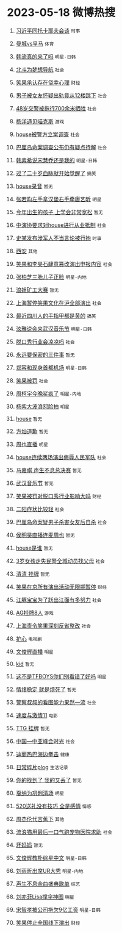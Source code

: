 # 2023-05-18 微博热搜 
1. [习近平同托卡耶夫会谈](https://m.weibo.cn/search?containerid=100103type%3D1%26t%3D10%26q%3D%23%E4%B9%A0%E8%BF%91%E5%B9%B3%E5%90%8C%E6%89%98%E5%8D%A1%E8%80%B6%E5%A4%AB%E4%BC%9A%E8%B0%88%23&stream_entry_id=51&isnewpage=1&extparam=seat%3D1%26filter_type%3Drealtimehot%26dgr%3D0%26c_type%3D51%26pos%3D0%26stream_entry_id%3D51%26cate%3D10103%26display_time%3D1684353879%26pre_seqid%3D168435387964801842361&luicode=10000011&lfid=106003type%3D25%26t%3D3%26disable_hot%3D1%26filter_type%3Drealtimehot) `时事` 

2. [曼城vs皇马](https://m.weibo.cn/search?containerid=100103type%3D1%26t%3D10%26q%3D%23%E6%9B%BC%E5%9F%8Evs%E7%9A%87%E9%A9%AC%23&stream_entry_id=31&isnewpage=1&extparam=seat%3D1%26dgr%3D0%26c_type%3D31%26cate%3D5001%26filter_type%3Drealtimehot%26lcate%3D5001%26band_rank%3D1%26pos%3D0%26flag%3D2%26realpos%3D1%26stream_entry_id%3D31%26q%3D%2523%25E6%259B%25BC%25E5%259F%258Evs%25E7%259A%2587%25E9%25A9%25AC%2523%26display_time%3D1684353879%26pre_seqid%3D168435387964801842361&luicode=10000011&lfid=106003type%3D25%26t%3D3%26disable_hot%3D1%26filter_type%3Drealtimehot) `体育` 

3. [韩流真的来了吗](https://m.weibo.cn/search?containerid=100103type%3D1%26t%3D10%26q%3D%23%E9%9F%A9%E6%B5%81%E7%9C%9F%E7%9A%84%E6%9D%A5%E4%BA%86%E5%90%97%23&stream_entry_id=31&isnewpage=1&extparam=seat%3D1%26dgr%3D0%26c_type%3D31%26cate%3D5001%26filter_type%3Drealtimehot%26lcate%3D5001%26band_rank%3D2%26pos%3D1%26flag%3D2%26realpos%3D2%26stream_entry_id%3D31%26q%3D%2523%25E9%259F%25A9%25E6%25B5%2581%25E7%259C%259F%25E7%259A%2584%25E6%259D%25A5%25E4%25BA%2586%25E5%2590%2597%2523%26display_time%3D1684353879%26pre_seqid%3D168435387964801842361&luicode=10000011&lfid=106003type%3D25%26t%3D3%26disable_hot%3D1%26filter_type%3Drealtimehot) `明星-日韩` 

4. [北斗为梦想导航](https://m.weibo.cn/search?containerid=100103type%3D1%26t%3D10%26q%3D%23%E5%8C%97%E6%96%97%E4%B8%BA%E6%A2%A6%E6%83%B3%E5%AF%BC%E8%88%AA%23&stream_entry_id=31&isnewpage=1&extparam=seat%3D1%26dgr%3D0%26c_type%3D31%26cate%3D5001%26filter_type%3Drealtimehot%26lcate%3D5001%26band_rank%3D3%26pos%3D2%26flag%3D0%26realpos%3D3%26stream_entry_id%3D31%26q%3D%2523%25E5%258C%2597%25E6%2596%2597%25E4%25B8%25BA%25E6%25A2%25A6%25E6%2583%25B3%25E5%25AF%25BC%25E8%2588%25AA%2523%26display_time%3D1684353879%26pre_seqid%3D168435387964801842361&luicode=10000011&lfid=106003type%3D25%26t%3D3%26disable_hot%3D1%26filter_type%3Drealtimehot) `社会` 

5. [笑果承认存在侥幸心理](https://m.weibo.cn/search?containerid=100103type%3D1%26t%3D10%26q%3D%23%E7%AC%91%E6%9E%9C%E6%89%BF%E8%AE%A4%E5%AD%98%E5%9C%A8%E4%BE%A5%E5%B9%B8%E5%BF%83%E7%90%86%23&stream_entry_id=31&isnewpage=1&extparam=seat%3D1%26dgr%3D0%26c_type%3D31%26cate%3D5001%26filter_type%3Drealtimehot%26lcate%3D5001%26band_rank%3D4%26pos%3D3%26flag%3D2%26realpos%3D4%26stream_entry_id%3D31%26q%3D%2523%25E7%25AC%2591%25E6%259E%259C%25E6%2589%25BF%25E8%25AE%25A4%25E5%25AD%2598%25E5%259C%25A8%25E4%25BE%25A5%25E5%25B9%25B8%25E5%25BF%2583%25E7%2590%2586%2523%26display_time%3D1684353879%26pre_seqid%3D168435387964801842361&luicode=10000011&lfid=106003type%3D25%26t%3D3%26disable_hot%3D1%26filter_type%3Drealtimehot) `财经` 

6. [男子被女友怀疑出轨竟从12楼跳下](https://m.weibo.cn/search?containerid=100103type%3D1%26t%3D10%26q%3D%23%E7%94%B7%E5%AD%90%E8%A2%AB%E5%A5%B3%E5%8F%8B%E6%80%80%E7%96%91%E5%87%BA%E8%BD%A8%E7%AB%9F%E4%BB%8E12%E6%A5%BC%E8%B7%B3%E4%B8%8B%23&stream_entry_id=31&isnewpage=1&extparam=seat%3D1%26dgr%3D0%26c_type%3D31%26cate%3D5001%26filter_type%3Drealtimehot%26lcate%3D5001%26band_rank%3D5%26pos%3D4%26flag%3D2%26realpos%3D5%26stream_entry_id%3D31%26q%3D%2523%25E7%2594%25B7%25E5%25AD%2590%25E8%25A2%25AB%25E5%25A5%25B3%25E5%258F%258B%25E6%2580%2580%25E7%2596%2591%25E5%2587%25BA%25E8%25BD%25A8%25E7%25AB%259F%25E4%25BB%258E12%25E6%25A5%25BC%25E8%25B7%25B3%25E4%25B8%258B%2523%26display_time%3D1684353879%26pre_seqid%3D168435387964801842361&luicode=10000011&lfid=106003type%3D25%26t%3D3%26disable_hot%3D1%26filter_type%3Drealtimehot) `社会` 

7. [48岁交警被拖行700余米牺牲](https://m.weibo.cn/search?containerid=100103type%3D1%26t%3D10%26q%3D%2348%E5%B2%81%E4%BA%A4%E8%AD%A6%E8%A2%AB%E6%8B%96%E8%A1%8C700%E4%BD%99%E7%B1%B3%E7%89%BA%E7%89%B2%23&stream_entry_id=31&isnewpage=1&extparam=seat%3D1%26dgr%3D0%26c_type%3D31%26cate%3D5001%26filter_type%3Drealtimehot%26lcate%3D5001%26band_rank%3D6%26pos%3D5%26flag%3D0%26realpos%3D6%26stream_entry_id%3D31%26q%3D%252348%25E5%25B2%2581%25E4%25BA%25A4%25E8%25AD%25A6%25E8%25A2%25AB%25E6%258B%2596%25E8%25A1%258C700%25E4%25BD%2599%25E7%25B1%25B3%25E7%2589%25BA%25E7%2589%25B2%2523%26display_time%3D1684353879%26pre_seqid%3D168435387964801842361&luicode=10000011&lfid=106003type%3D25%26t%3D3%26disable_hot%3D1%26filter_type%3Drealtimehot) `社会` 

8. [杨洋遇见喵克斯](https://m.weibo.cn/search?containerid=100103type%3D1%26t%3D10%26q%3D%23%E6%9D%A8%E6%B4%8B%E9%81%87%E8%A7%81%E5%96%B5%E5%85%8B%E6%96%AF%23&stream_entry_id=31&isnewpage=1&extparam=seat%3D1%26dgr%3D0%26is_ad_pos%3D1%26band_rank%3D7%26cate%3D5001%26filter_type%3Drealtimehot%26topic_ad%3D1%26pos%3D6%26lcate%3D5001%26c_type%3D31%26adid%3D189121%26stream_entry_id%3D31%26q%3D%2523%25E6%259D%25A8%25E6%25B4%258B%25E9%2581%2587%25E8%25A7%2581%25E5%2596%25B5%25E5%2585%258B%25E6%2596%25AF%2523%26display_time%3D1684353879%26pre_seqid%3D168435387964801842361&luicode=10000011&lfid=106003type%3D25%26t%3D3%26disable_hot%3D1%26filter_type%3Drealtimehot) `游戏` 

9. [house被警方立案调查](https://m.weibo.cn/search?containerid=100103type%3D1%26t%3D10%26q%3D%23house%E8%A2%AB%E8%AD%A6%E6%96%B9%E7%AB%8B%E6%A1%88%E8%B0%83%E6%9F%A5%23&stream_entry_id=31&isnewpage=1&extparam=seat%3D1%26dgr%3D0%26c_type%3D31%26cate%3D5001%26filter_type%3Drealtimehot%26lcate%3D5001%26band_rank%3D7%26pos%3D7%26flag%3D16%26realpos%3D7%26stream_entry_id%3D31%26q%3D%2523house%25E8%25A2%25AB%25E8%25AD%25A6%25E6%2596%25B9%25E7%25AB%258B%25E6%25A1%2588%25E8%25B0%2583%25E6%259F%25A5%2523%26display_time%3D1684353879%26pre_seqid%3D168435387964801842361&luicode=10000011&lfid=106003type%3D25%26t%3D3%26disable_hot%3D1%26filter_type%3Drealtimehot) `社会` 

10. [巴厘岛命案调查公布仍有疑点待解](https://m.weibo.cn/search?containerid=100103type%3D1%26t%3D10%26q%3D%23%E5%B7%B4%E5%8E%98%E5%B2%9B%E5%91%BD%E6%A1%88%E8%B0%83%E6%9F%A5%E5%85%AC%E5%B8%83%E4%BB%8D%E6%9C%89%E7%96%91%E7%82%B9%E5%BE%85%E8%A7%A3%23&stream_entry_id=31&isnewpage=1&extparam=seat%3D1%26dgr%3D0%26c_type%3D31%26cate%3D5001%26filter_type%3Drealtimehot%26lcate%3D5001%26band_rank%3D8%26pos%3D8%26flag%3D0%26realpos%3D8%26stream_entry_id%3D31%26q%3D%2523%25E5%25B7%25B4%25E5%258E%2598%25E5%25B2%259B%25E5%2591%25BD%25E6%25A1%2588%25E8%25B0%2583%25E6%259F%25A5%25E5%2585%25AC%25E5%25B8%2583%25E4%25BB%258D%25E6%259C%2589%25E7%2596%2591%25E7%2582%25B9%25E5%25BE%2585%25E8%25A7%25A3%2523%26display_time%3D1684353879%26pre_seqid%3D168435387964801842361&luicode=10000011&lfid=106003type%3D25%26t%3D3%26disable_hot%3D1%26filter_type%3Drealtimehot) `社会` 

11. [韩素希说宋慧乔还是我的](https://m.weibo.cn/search?containerid=100103type%3D1%26t%3D10%26q%3D%23%E9%9F%A9%E7%B4%A0%E5%B8%8C%E8%AF%B4%E5%AE%8B%E6%85%A7%E4%B9%94%E8%BF%98%E6%98%AF%E6%88%91%E7%9A%84%23&stream_entry_id=31&isnewpage=1&extparam=seat%3D1%26dgr%3D0%26c_type%3D31%26cate%3D5001%26filter_type%3Drealtimehot%26lcate%3D5001%26band_rank%3D9%26pos%3D9%26flag%3D0%26realpos%3D9%26stream_entry_id%3D31%26q%3D%2523%25E9%259F%25A9%25E7%25B4%25A0%25E5%25B8%258C%25E8%25AF%25B4%25E5%25AE%258B%25E6%2585%25A7%25E4%25B9%2594%25E8%25BF%2598%25E6%2598%25AF%25E6%2588%2591%25E7%259A%2584%2523%26display_time%3D1684353879%26pre_seqid%3D168435387964801842361&luicode=10000011&lfid=106003type%3D25%26t%3D3%26disable_hot%3D1%26filter_type%3Drealtimehot) `明星-日韩` 

12. [过了二十岁血脉就开始觉醒了](https://m.weibo.cn/search?containerid=100103type%3D1%26t%3D10%26q%3D%23%E8%BF%87%E4%BA%86%E4%BA%8C%E5%8D%81%E5%B2%81%E8%A1%80%E8%84%89%E5%B0%B1%E5%BC%80%E5%A7%8B%E8%A7%89%E9%86%92%E4%BA%86%23&stream_entry_id=31&isnewpage=1&extparam=seat%3D1%26dgr%3D0%26c_type%3D31%26cate%3D5001%26filter_type%3Drealtimehot%26lcate%3D5001%26band_rank%3D10%26pos%3D10%26flag%3D0%26realpos%3D10%26stream_entry_id%3D31%26q%3D%2523%25E8%25BF%2587%25E4%25BA%2586%25E4%25BA%258C%25E5%258D%2581%25E5%25B2%2581%25E8%25A1%2580%25E8%2584%2589%25E5%25B0%25B1%25E5%25BC%2580%25E5%25A7%258B%25E8%25A7%2589%25E9%2586%2592%25E4%25BA%2586%2523%26display_time%3D1684353879%26pre_seqid%3D168435387964801842361&luicode=10000011&lfid=106003type%3D25%26t%3D3%26disable_hot%3D1%26filter_type%3Drealtimehot) `搞笑` 

13. [house录音](https://m.weibo.cn/search?containerid=100103type%3D1%26t%3D10%26q%3Dhouse%E5%BD%95%E9%9F%B3&stream_entry_id=31&isnewpage=1&extparam=seat%3D1%26dgr%3D0%26c_type%3D31%26cate%3D5001%26filter_type%3Drealtimehot%26lcate%3D5001%26band_rank%3D11%26pos%3D11%26flag%3D2%26realpos%3D11%26stream_entry_id%3D31%26q%3Dhouse%25E5%25BD%2595%25E9%259F%25B3%26display_time%3D1684353879%26pre_seqid%3D168435387964801842361&luicode=10000011&lfid=106003type%3D25%26t%3D3%26disable_hot%3D1%26filter_type%3Drealtimehot) `暂无` 

14. [张若昀左手拿汉堡右手牵唐艺昕](https://m.weibo.cn/search?containerid=100103type%3D1%26t%3D10%26q%3D%23%E5%BC%A0%E8%8B%A5%E6%98%80%E5%B7%A6%E6%89%8B%E6%8B%BF%E6%B1%89%E5%A0%A1%E5%8F%B3%E6%89%8B%E7%89%B5%E5%94%90%E8%89%BA%E6%98%95%23&stream_entry_id=31&isnewpage=1&extparam=seat%3D1%26dgr%3D0%26c_type%3D31%26cate%3D5001%26filter_type%3Drealtimehot%26lcate%3D5001%26band_rank%3D12%26pos%3D12%26flag%3D0%26realpos%3D12%26stream_entry_id%3D31%26q%3D%2523%25E5%25BC%25A0%25E8%258B%25A5%25E6%2598%2580%25E5%25B7%25A6%25E6%2589%258B%25E6%258B%25BF%25E6%25B1%2589%25E5%25A0%25A1%25E5%258F%25B3%25E6%2589%258B%25E7%2589%25B5%25E5%2594%2590%25E8%2589%25BA%25E6%2598%2595%2523%26display_time%3D1684353879%26pre_seqid%3D168435387964801842361&luicode=10000011&lfid=106003type%3D25%26t%3D3%26disable_hot%3D1%26filter_type%3Drealtimehot) `明星` 

15. [今年出生的孩子 上学会非常宽松](https://m.weibo.cn/search?containerid=100103type%3D1%26t%3D10%26q%3D%E4%BB%8A%E5%B9%B4%E5%87%BA%E7%94%9F%E7%9A%84%E5%AD%A9%E5%AD%90+%E4%B8%8A%E5%AD%A6%E4%BC%9A%E9%9D%9E%E5%B8%B8%E5%AE%BD%E6%9D%BE&stream_entry_id=31&isnewpage=1&extparam=seat%3D1%26dgr%3D0%26c_type%3D31%26cate%3D5001%26filter_type%3Drealtimehot%26lcate%3D5001%26band_rank%3D13%26pos%3D13%26flag%3D0%26realpos%3D13%26stream_entry_id%3D31%26q%3D%25E4%25BB%258A%25E5%25B9%25B4%25E5%2587%25BA%25E7%2594%259F%25E7%259A%2584%25E5%25AD%25A9%25E5%25AD%2590%2520%25E4%25B8%258A%25E5%25AD%25A6%25E4%25BC%259A%25E9%259D%259E%25E5%25B8%25B8%25E5%25AE%25BD%25E6%259D%25BE%26display_time%3D1684353879%26pre_seqid%3D168435387964801842361&luicode=10000011&lfid=106003type%3D25%26t%3D3%26disable_hot%3D1%26filter_type%3Drealtimehot) `暂无` 

16. [中演协要求对house进行从业抵制](https://m.weibo.cn/search?containerid=100103type%3D1%26t%3D10%26q%3D%23%E4%B8%AD%E6%BC%94%E5%8D%8F%E8%A6%81%E6%B1%82%E5%AF%B9house%E8%BF%9B%E8%A1%8C%E4%BB%8E%E4%B8%9A%E6%8A%B5%E5%88%B6%23&stream_entry_id=31&isnewpage=1&extparam=seat%3D1%26dgr%3D0%26c_type%3D31%26cate%3D5001%26filter_type%3Drealtimehot%26lcate%3D5001%26band_rank%3D14%26pos%3D14%26flag%3D0%26realpos%3D14%26stream_entry_id%3D31%26q%3D%2523%25E4%25B8%25AD%25E6%25BC%2594%25E5%258D%258F%25E8%25A6%2581%25E6%25B1%2582%25E5%25AF%25B9house%25E8%25BF%259B%25E8%25A1%258C%25E4%25BB%258E%25E4%25B8%259A%25E6%258A%25B5%25E5%2588%25B6%2523%26display_time%3D1684353879%26pre_seqid%3D168435387964801842361&luicode=10000011&lfid=106003type%3D25%26t%3D3%26disable_hot%3D1%26filter_type%3Drealtimehot) `社会` 

17. [史某发布涉军人不当言论被行拘](https://m.weibo.cn/search?containerid=100103type%3D1%26t%3D10%26q%3D%23%E5%8F%B2%E6%9F%90%E5%8F%91%E5%B8%83%E6%B6%89%E5%86%9B%E4%BA%BA%E4%B8%8D%E5%BD%93%E8%A8%80%E8%AE%BA%E8%A2%AB%E8%A1%8C%E6%8B%98%23&stream_entry_id=31&isnewpage=1&extparam=seat%3D1%26dgr%3D0%26c_type%3D31%26cate%3D5001%26filter_type%3Drealtimehot%26lcate%3D5001%26band_rank%3D15%26pos%3D15%26flag%3D0%26realpos%3D15%26stream_entry_id%3D31%26q%3D%2523%25E5%258F%25B2%25E6%259F%2590%25E5%258F%2591%25E5%25B8%2583%25E6%25B6%2589%25E5%2586%259B%25E4%25BA%25BA%25E4%25B8%258D%25E5%25BD%2593%25E8%25A8%2580%25E8%25AE%25BA%25E8%25A2%25AB%25E8%25A1%258C%25E6%258B%2598%2523%26display_time%3D1684353879%26pre_seqid%3D168435387964801842361&luicode=10000011&lfid=106003type%3D25%26t%3D3%26disable_hot%3D1%26filter_type%3Drealtimehot) `时事` 

18. [西安](https://m.weibo.cn/search?containerid=100103type%3D1%26t%3D10%26q%3D%E8%A5%BF%E5%AE%89&stream_entry_id=31&isnewpage=1&extparam=seat%3D1%26dgr%3D0%26c_type%3D31%26cate%3D5001%26filter_type%3Drealtimehot%26lcate%3D5001%26band_rank%3D16%26pos%3D16%26flag%3D1%26realpos%3D16%26stream_entry_id%3D31%26q%3D%25E8%25A5%25BF%25E5%25AE%2589%26display_time%3D1684353879%26pre_seqid%3D168435387964801842361&luicode=10000011&lfid=106003type%3D25%26t%3D3%26disable_hot%3D1%26filter_type%3Drealtimehot) `其他` 

19. [笑果和李昊石肆意篡改演出申报内容](https://m.weibo.cn/search?containerid=100103type%3D1%26t%3D10%26q%3D%23%E7%AC%91%E6%9E%9C%E5%92%8C%E6%9D%8E%E6%98%8A%E7%9F%B3%E8%82%86%E6%84%8F%E7%AF%A1%E6%94%B9%E6%BC%94%E5%87%BA%E7%94%B3%E6%8A%A5%E5%86%85%E5%AE%B9%23&stream_entry_id=31&isnewpage=1&extparam=seat%3D1%26dgr%3D0%26c_type%3D31%26cate%3D5001%26filter_type%3Drealtimehot%26lcate%3D5001%26band_rank%3D17%26pos%3D17%26flag%3D2%26realpos%3D17%26stream_entry_id%3D31%26q%3D%2523%25E7%25AC%2591%25E6%259E%259C%25E5%2592%258C%25E6%259D%258E%25E6%2598%258A%25E7%259F%25B3%25E8%2582%2586%25E6%2584%258F%25E7%25AF%25A1%25E6%2594%25B9%25E6%25BC%2594%25E5%2587%25BA%25E7%2594%25B3%25E6%258A%25A5%25E5%2586%2585%25E5%25AE%25B9%2523%26display_time%3D1684353879%26pre_seqid%3D168435387964801842361&luicode=10000011&lfid=106003type%3D25%26t%3D3%26disable_hot%3D1%26filter_type%3Drealtimehot) `社会` 

20. [张柏芝三胎儿子正脸](https://m.weibo.cn/search?containerid=100103type%3D1%26t%3D10%26q%3D%23%E5%BC%A0%E6%9F%8F%E8%8A%9D%E4%B8%89%E8%83%8E%E5%84%BF%E5%AD%90%E6%AD%A3%E8%84%B8%23&stream_entry_id=31&isnewpage=1&extparam=seat%3D1%26dgr%3D0%26c_type%3D31%26cate%3D5001%26filter_type%3Drealtimehot%26lcate%3D5001%26band_rank%3D18%26pos%3D18%26flag%3D0%26realpos%3D18%26stream_entry_id%3D31%26q%3D%2523%25E5%25BC%25A0%25E6%259F%258F%25E8%258A%259D%25E4%25B8%2589%25E8%2583%258E%25E5%2584%25BF%25E5%25AD%2590%25E6%25AD%25A3%25E8%2584%25B8%2523%26display_time%3D1684353879%26pre_seqid%3D168435387964801842361&luicode=10000011&lfid=106003type%3D25%26t%3D3%26disable_hot%3D1%26filter_type%3Drealtimehot) `明星-内地` 

21. [浪姐矿工大赛](https://m.weibo.cn/search?containerid=100103type%3D1%26t%3D10%26q%3D%23%E6%B5%AA%E5%A7%90%E7%9F%BF%E5%B7%A5%E5%A4%A7%E8%B5%9B%23&stream_entry_id=31&isnewpage=1&extparam=seat%3D1%26dgr%3D0%26c_type%3D31%26cate%3D5001%26filter_type%3Drealtimehot%26lcate%3D5001%26band_rank%3D19%26pos%3D19%26flag%3D0%26realpos%3D19%26stream_entry_id%3D31%26q%3D%2523%25E6%25B5%25AA%25E5%25A7%2590%25E7%259F%25BF%25E5%25B7%25A5%25E5%25A4%25A7%25E8%25B5%259B%2523%26display_time%3D1684353879%26pre_seqid%3D168435387964801842361&luicode=10000011&lfid=106003type%3D25%26t%3D3%26disable_hot%3D1%26filter_type%3Drealtimehot) `暂无` 

22. [上海暂停笑果文化在沪全部演出](https://m.weibo.cn/search?containerid=100103type%3D1%26t%3D10%26q%3D%23%E4%B8%8A%E6%B5%B7%E6%9A%82%E5%81%9C%E7%AC%91%E6%9E%9C%E6%96%87%E5%8C%96%E5%9C%A8%E6%B2%AA%E5%85%A8%E9%83%A8%E6%BC%94%E5%87%BA%23&stream_entry_id=31&isnewpage=1&extparam=seat%3D1%26dgr%3D0%26c_type%3D31%26cate%3D5001%26filter_type%3Drealtimehot%26lcate%3D5001%26band_rank%3D20%26pos%3D20%26flag%3D0%26realpos%3D20%26stream_entry_id%3D31%26q%3D%2523%25E4%25B8%258A%25E6%25B5%25B7%25E6%259A%2582%25E5%2581%259C%25E7%25AC%2591%25E6%259E%259C%25E6%2596%2587%25E5%258C%2596%25E5%259C%25A8%25E6%25B2%25AA%25E5%2585%25A8%25E9%2583%25A8%25E6%25BC%2594%25E5%2587%25BA%2523%26display_time%3D1684353879%26pre_seqid%3D168435387964801842361&luicode=10000011&lfid=106003type%3D25%26t%3D3%26disable_hot%3D1%26filter_type%3Drealtimehot) `社会` 

23. [最近四川人的手指甲都是黄的](https://m.weibo.cn/search?containerid=100103type%3D1%26t%3D10%26q%3D%23%E6%9C%80%E8%BF%91%E5%9B%9B%E5%B7%9D%E4%BA%BA%E7%9A%84%E6%89%8B%E6%8C%87%E7%94%B2%E9%83%BD%E6%98%AF%E9%BB%84%E7%9A%84%23&stream_entry_id=31&isnewpage=1&extparam=seat%3D1%26dgr%3D0%26c_type%3D31%26cate%3D5001%26filter_type%3Drealtimehot%26lcate%3D5001%26band_rank%3D21%26pos%3D21%26flag%3D0%26realpos%3D21%26stream_entry_id%3D31%26q%3D%2523%25E6%259C%2580%25E8%25BF%2591%25E5%259B%259B%25E5%25B7%259D%25E4%25BA%25BA%25E7%259A%2584%25E6%2589%258B%25E6%258C%2587%25E7%2594%25B2%25E9%2583%25BD%25E6%2598%25AF%25E9%25BB%2584%25E7%259A%2584%2523%26display_time%3D1684353879%26pre_seqid%3D168435387964801842361&luicode=10000011&lfid=106003type%3D25%26t%3D3%26disable_hot%3D1%26filter_type%3Drealtimehot) `搞笑` 

24. [泫雅说会来武汉音乐节](https://m.weibo.cn/search?containerid=100103type%3D1%26t%3D10%26q%3D%23%E6%B3%AB%E9%9B%85%E8%AF%B4%E4%BC%9A%E6%9D%A5%E6%AD%A6%E6%B1%89%E9%9F%B3%E4%B9%90%E8%8A%82%23&stream_entry_id=31&isnewpage=1&extparam=seat%3D1%26dgr%3D0%26c_type%3D31%26cate%3D5001%26filter_type%3Drealtimehot%26lcate%3D5001%26band_rank%3D22%26pos%3D22%26flag%3D0%26realpos%3D22%26stream_entry_id%3D31%26q%3D%2523%25E6%25B3%25AB%25E9%259B%2585%25E8%25AF%25B4%25E4%25BC%259A%25E6%259D%25A5%25E6%25AD%25A6%25E6%25B1%2589%25E9%259F%25B3%25E4%25B9%2590%25E8%258A%2582%2523%26display_time%3D1684353879%26pre_seqid%3D168435387964801842361&luicode=10000011&lfid=106003type%3D25%26t%3D3%26disable_hot%3D1%26filter_type%3Drealtimehot) `明星-日韩` 

25. [脱口秀行业会凉凉吗](https://m.weibo.cn/search?containerid=100103type%3D1%26t%3D10%26q%3D%23%E8%84%B1%E5%8F%A3%E7%A7%80%E8%A1%8C%E4%B8%9A%E4%BC%9A%E5%87%89%E5%87%89%E5%90%97%23&stream_entry_id=31&isnewpage=1&extparam=seat%3D1%26dgr%3D0%26c_type%3D31%26cate%3D5001%26filter_type%3Drealtimehot%26lcate%3D5001%26band_rank%3D23%26pos%3D23%26flag%3D0%26realpos%3D23%26stream_entry_id%3D31%26q%3D%2523%25E8%2584%25B1%25E5%258F%25A3%25E7%25A7%2580%25E8%25A1%258C%25E4%25B8%259A%25E4%25BC%259A%25E5%2587%2589%25E5%2587%2589%25E5%2590%2597%2523%26display_time%3D1684353879%26pre_seqid%3D168435387964801842361&luicode=10000011&lfid=106003type%3D25%26t%3D3%26disable_hot%3D1%26filter_type%3Drealtimehot) `社会` 

26. [永远要保密的三件事](https://m.weibo.cn/search?containerid=100103type%3D1%26t%3D10%26q%3D%E6%B0%B8%E8%BF%9C%E8%A6%81%E4%BF%9D%E5%AF%86%E7%9A%84%E4%B8%89%E4%BB%B6%E4%BA%8B&stream_entry_id=31&isnewpage=1&extparam=seat%3D1%26dgr%3D0%26c_type%3D31%26cate%3D5001%26filter_type%3Drealtimehot%26lcate%3D5001%26band_rank%3D24%26pos%3D24%26flag%3D0%26realpos%3D24%26stream_entry_id%3D31%26q%3D%25E6%25B0%25B8%25E8%25BF%259C%25E8%25A6%2581%25E4%25BF%259D%25E5%25AF%2586%25E7%259A%2584%25E4%25B8%2589%25E4%25BB%25B6%25E4%25BA%258B%26display_time%3D1684353879%26pre_seqid%3D168435387964801842361&luicode=10000011&lfid=106003type%3D25%26t%3D3%26disable_hot%3D1%26filter_type%3Drealtimehot) `暂无` 

27. [郑容和现身首都机场](https://m.weibo.cn/search?containerid=100103type%3D1%26t%3D10%26q%3D%23%E9%83%91%E5%AE%B9%E5%92%8C%E7%8E%B0%E8%BA%AB%E9%A6%96%E9%83%BD%E6%9C%BA%E5%9C%BA%23&stream_entry_id=31&isnewpage=1&extparam=seat%3D1%26dgr%3D0%26c_type%3D31%26cate%3D5001%26filter_type%3Drealtimehot%26lcate%3D5001%26band_rank%3D25%26pos%3D25%26flag%3D0%26realpos%3D25%26stream_entry_id%3D31%26q%3D%2523%25E9%2583%2591%25E5%25AE%25B9%25E5%2592%258C%25E7%258E%25B0%25E8%25BA%25AB%25E9%25A6%2596%25E9%2583%25BD%25E6%259C%25BA%25E5%259C%25BA%2523%26display_time%3D1684353879%26pre_seqid%3D168435387964801842361&luicode=10000011&lfid=106003type%3D25%26t%3D3%26disable_hot%3D1%26filter_type%3Drealtimehot) `明星-日韩` 

28. [笑果被罚](https://m.weibo.cn/search?containerid=100103type%3D1%26t%3D10%26q%3D%23%E7%AC%91%E6%9E%9C%E8%A2%AB%E7%BD%9A%23&stream_entry_id=31&isnewpage=1&extparam=seat%3D1%26dgr%3D0%26c_type%3D31%26cate%3D5001%26filter_type%3Drealtimehot%26lcate%3D5001%26band_rank%3D26%26pos%3D26%26flag%3D0%26realpos%3D26%26stream_entry_id%3D31%26q%3D%2523%25E7%25AC%2591%25E6%259E%259C%25E8%25A2%25AB%25E7%25BD%259A%2523%26display_time%3D1684353879%26pre_seqid%3D168435387964801842361&luicode=10000011&lfid=106003type%3D25%26t%3D3%26disable_hot%3D1%26filter_type%3Drealtimehot) `社会` 

29. [周柯宇今晚鲨疯了](https://m.weibo.cn/search?containerid=100103type%3D1%26t%3D10%26q%3D%23%E5%91%A8%E6%9F%AF%E5%AE%87%E4%BB%8A%E6%99%9A%E9%B2%A8%E7%96%AF%E4%BA%86%23&stream_entry_id=31&isnewpage=1&extparam=seat%3D1%26dgr%3D0%26c_type%3D31%26cate%3D5001%26filter_type%3Drealtimehot%26lcate%3D5001%26band_rank%3D27%26pos%3D27%26flag%3D0%26realpos%3D27%26stream_entry_id%3D31%26q%3D%2523%25E5%2591%25A8%25E6%259F%25AF%25E5%25AE%2587%25E4%25BB%258A%25E6%2599%259A%25E9%25B2%25A8%25E7%2596%25AF%25E4%25BA%2586%2523%26display_time%3D1684353879%26pre_seqid%3D168435387964801842361&luicode=10000011&lfid=106003type%3D25%26t%3D3%26disable_hot%3D1%26filter_type%3Drealtimehot) `明星-内地` 

30. [杨紫大波浪怼脸拍](https://m.weibo.cn/search?containerid=100103type%3D1%26t%3D10%26q%3D%23%E6%9D%A8%E7%B4%AB%E5%A4%A7%E6%B3%A2%E6%B5%AA%E6%80%BC%E8%84%B8%E6%8B%8D%23&stream_entry_id=31&isnewpage=1&extparam=seat%3D1%26dgr%3D0%26c_type%3D31%26cate%3D5001%26filter_type%3Drealtimehot%26lcate%3D5001%26band_rank%3D28%26pos%3D28%26flag%3D0%26realpos%3D28%26stream_entry_id%3D31%26q%3D%2523%25E6%259D%25A8%25E7%25B4%25AB%25E5%25A4%25A7%25E6%25B3%25A2%25E6%25B5%25AA%25E6%2580%25BC%25E8%2584%25B8%25E6%258B%258D%2523%26display_time%3D1684353879%26pre_seqid%3D168435387964801842361&luicode=10000011&lfid=106003type%3D25%26t%3D3%26disable_hot%3D1%26filter_type%3Drealtimehot) `明星` 

31. [house](https://m.weibo.cn/search?containerid=100103type%3D1%26t%3D10%26q%3Dhouse&stream_entry_id=31&isnewpage=1&extparam=seat%3D1%26dgr%3D0%26c_type%3D31%26cate%3D5001%26filter_type%3Drealtimehot%26lcate%3D5001%26band_rank%3D29%26pos%3D29%26flag%3D0%26realpos%3D29%26stream_entry_id%3D31%26q%3Dhouse%26display_time%3D1684353879%26pre_seqid%3D168435387964801842361&luicode=10000011&lfid=106003type%3D25%26t%3D3%26disable_hot%3D1%26filter_type%3Drealtimehot) `暂无` 

32. [方灿道歉](https://m.weibo.cn/search?containerid=100103type%3D1%26t%3D10%26q%3D%E6%96%B9%E7%81%BF%E9%81%93%E6%AD%89&stream_entry_id=31&isnewpage=1&extparam=seat%3D1%26dgr%3D0%26c_type%3D31%26cate%3D5001%26filter_type%3Drealtimehot%26lcate%3D5001%26band_rank%3D30%26pos%3D30%26flag%3D0%26realpos%3D30%26stream_entry_id%3D31%26q%3D%25E6%2596%25B9%25E7%2581%25BF%25E9%2581%2593%25E6%25AD%2589%26display_time%3D1684353879%26pre_seqid%3D168435387964801842361&luicode=10000011&lfid=106003type%3D25%26t%3D3%26disable_hot%3D1%26filter_type%3Drealtimehot) `暂无` 

33. [周也直播](https://m.weibo.cn/search?containerid=100103type%3D1%26t%3D10%26q%3D%E5%91%A8%E4%B9%9F%E7%9B%B4%E6%92%AD&stream_entry_id=31&isnewpage=1&extparam=seat%3D1%26dgr%3D0%26c_type%3D31%26cate%3D5001%26filter_type%3Drealtimehot%26lcate%3D5001%26band_rank%3D31%26pos%3D31%26flag%3D0%26realpos%3D31%26stream_entry_id%3D31%26q%3D%25E5%2591%25A8%25E4%25B9%259F%25E7%259B%25B4%25E6%2592%25AD%26display_time%3D1684353879%26pre_seqid%3D168435387964801842361&luicode=10000011&lfid=106003type%3D25%26t%3D3%26disable_hot%3D1%26filter_type%3Drealtimehot) `明星` 

34. [house连续两场演出侮辱人民军队](https://m.weibo.cn/search?containerid=100103type%3D1%26t%3D10%26q%3D%23house%E8%BF%9E%E7%BB%AD%E4%B8%A4%E5%9C%BA%E6%BC%94%E5%87%BA%E4%BE%AE%E8%BE%B1%E4%BA%BA%E6%B0%91%E5%86%9B%E9%98%9F%23&stream_entry_id=31&isnewpage=1&extparam=seat%3D1%26dgr%3D0%26c_type%3D31%26cate%3D5001%26filter_type%3Drealtimehot%26lcate%3D5001%26band_rank%3D32%26pos%3D32%26flag%3D0%26realpos%3D32%26stream_entry_id%3D31%26q%3D%2523house%25E8%25BF%259E%25E7%25BB%25AD%25E4%25B8%25A4%25E5%259C%25BA%25E6%25BC%2594%25E5%2587%25BA%25E4%25BE%25AE%25E8%25BE%25B1%25E4%25BA%25BA%25E6%25B0%2591%25E5%2586%259B%25E9%2598%259F%2523%26display_time%3D1684353879%26pre_seqid%3D168435387964801842361&luicode=10000011&lfid=106003type%3D25%26t%3D3%26disable_hot%3D1%26filter_type%3Drealtimehot) `社会` 

35. [马嘉祺 声生不息总决赛](https://m.weibo.cn/search?containerid=100103type%3D1%26t%3D10%26q%3D%E9%A9%AC%E5%98%89%E7%A5%BA+%E5%A3%B0%E7%94%9F%E4%B8%8D%E6%81%AF%E6%80%BB%E5%86%B3%E8%B5%9B&stream_entry_id=31&isnewpage=1&extparam=seat%3D1%26dgr%3D0%26c_type%3D31%26cate%3D5001%26filter_type%3Drealtimehot%26lcate%3D5001%26band_rank%3D33%26pos%3D33%26flag%3D0%26realpos%3D33%26stream_entry_id%3D31%26q%3D%25E9%25A9%25AC%25E5%2598%2589%25E7%25A5%25BA%2520%25E5%25A3%25B0%25E7%2594%259F%25E4%25B8%258D%25E6%2581%25AF%25E6%2580%25BB%25E5%2586%25B3%25E8%25B5%259B%26display_time%3D1684353879%26pre_seqid%3D168435387964801842361&luicode=10000011&lfid=106003type%3D25%26t%3D3%26disable_hot%3D1%26filter_type%3Drealtimehot) `暂无` 

36. [武汉音乐节](https://m.weibo.cn/search?containerid=100103type%3D1%26t%3D10%26q%3D%E6%AD%A6%E6%B1%89%E9%9F%B3%E4%B9%90%E8%8A%82&stream_entry_id=31&isnewpage=1&extparam=seat%3D1%26dgr%3D0%26c_type%3D31%26cate%3D5001%26filter_type%3Drealtimehot%26lcate%3D5001%26band_rank%3D34%26pos%3D34%26flag%3D0%26realpos%3D34%26stream_entry_id%3D31%26q%3D%25E6%25AD%25A6%25E6%25B1%2589%25E9%259F%25B3%25E4%25B9%2590%25E8%258A%2582%26display_time%3D1684353879%26pre_seqid%3D168435387964801842361&luicode=10000011&lfid=106003type%3D25%26t%3D3%26disable_hot%3D1%26filter_type%3Drealtimehot) `暂无` 

37. [笑果被罚对脱口秀行业影响大吗](https://m.weibo.cn/search?containerid=100103type%3D1%26t%3D10%26q%3D%23%E7%AC%91%E6%9E%9C%E8%A2%AB%E7%BD%9A%E5%AF%B9%E8%84%B1%E5%8F%A3%E7%A7%80%E8%A1%8C%E4%B8%9A%E5%BD%B1%E5%93%8D%E5%A4%A7%E5%90%97%23&stream_entry_id=31&isnewpage=1&extparam=seat%3D1%26dgr%3D0%26c_type%3D31%26cate%3D5001%26filter_type%3Drealtimehot%26lcate%3D5001%26band_rank%3D35%26pos%3D35%26flag%3D0%26realpos%3D35%26stream_entry_id%3D31%26q%3D%2523%25E7%25AC%2591%25E6%259E%259C%25E8%25A2%25AB%25E7%25BD%259A%25E5%25AF%25B9%25E8%2584%25B1%25E5%258F%25A3%25E7%25A7%2580%25E8%25A1%258C%25E4%25B8%259A%25E5%25BD%25B1%25E5%2593%258D%25E5%25A4%25A7%25E5%2590%2597%2523%26display_time%3D1684353879%26pre_seqid%3D168435387964801842361&luicode=10000011&lfid=106003type%3D25%26t%3D3%26disable_hot%3D1%26filter_type%3Drealtimehot) `财经` 

38. [二阳症状比较轻](https://m.weibo.cn/search?containerid=100103type%3D1%26t%3D10%26q%3D%23%E4%BA%8C%E9%98%B3%E7%97%87%E7%8A%B6%E6%AF%94%E8%BE%83%E8%BD%BB%23&stream_entry_id=31&isnewpage=1&extparam=seat%3D1%26dgr%3D0%26c_type%3D31%26cate%3D5001%26filter_type%3Drealtimehot%26lcate%3D5001%26band_rank%3D36%26pos%3D36%26flag%3D0%26realpos%3D36%26stream_entry_id%3D31%26q%3D%2523%25E4%25BA%258C%25E9%2598%25B3%25E7%2597%2587%25E7%258A%25B6%25E6%25AF%2594%25E8%25BE%2583%25E8%25BD%25BB%2523%26display_time%3D1684353879%26pre_seqid%3D168435387964801842361&luicode=10000011&lfid=106003type%3D25%26t%3D3%26disable_hot%3D1%26filter_type%3Drealtimehot) `社会` 

39. [巴厘岛命案疑男子杀害女友后自杀](https://m.weibo.cn/search?containerid=100103type%3D1%26t%3D10%26q%3D%23%E5%B7%B4%E5%8E%98%E5%B2%9B%E5%91%BD%E6%A1%88%E7%96%91%E7%94%B7%E5%AD%90%E6%9D%80%E5%AE%B3%E5%A5%B3%E5%8F%8B%E5%90%8E%E8%87%AA%E6%9D%80%23&stream_entry_id=31&isnewpage=1&extparam=seat%3D1%26dgr%3D0%26c_type%3D31%26cate%3D5001%26filter_type%3Drealtimehot%26lcate%3D5001%26band_rank%3D37%26pos%3D37%26flag%3D0%26realpos%3D37%26stream_entry_id%3D31%26q%3D%2523%25E5%25B7%25B4%25E5%258E%2598%25E5%25B2%259B%25E5%2591%25BD%25E6%25A1%2588%25E7%2596%2591%25E7%2594%25B7%25E5%25AD%2590%25E6%259D%2580%25E5%25AE%25B3%25E5%25A5%25B3%25E5%258F%258B%25E5%2590%258E%25E8%2587%25AA%25E6%259D%2580%2523%26display_time%3D1684353879%26pre_seqid%3D168435387964801842361&luicode=10000011&lfid=106003type%3D25%26t%3D3%26disable_hot%3D1%26filter_type%3Drealtimehot) `社会` 

40. [侯明昊直播连麦周也](https://m.weibo.cn/search?containerid=100103type%3D1%26t%3D10%26q%3D%E4%BE%AF%E6%98%8E%E6%98%8A%E7%9B%B4%E6%92%AD%E8%BF%9E%E9%BA%A6%E5%91%A8%E4%B9%9F&stream_entry_id=31&isnewpage=1&extparam=seat%3D1%26dgr%3D0%26c_type%3D31%26cate%3D5001%26filter_type%3Drealtimehot%26lcate%3D5001%26band_rank%3D38%26pos%3D38%26flag%3D0%26realpos%3D38%26stream_entry_id%3D31%26q%3D%25E4%25BE%25AF%25E6%2598%258E%25E6%2598%258A%25E7%259B%25B4%25E6%2592%25AD%25E8%25BF%259E%25E9%25BA%25A6%25E5%2591%25A8%25E4%25B9%259F%26display_time%3D1684353879%26pre_seqid%3D168435387964801842361&luicode=10000011&lfid=106003type%3D25%26t%3D3%26disable_hot%3D1%26filter_type%3Drealtimehot) `暂无` 

41. [house是谁](https://m.weibo.cn/search?containerid=100103type%3D1%26t%3D10%26q%3Dhouse%E6%98%AF%E8%B0%81&stream_entry_id=31&isnewpage=1&extparam=seat%3D1%26dgr%3D0%26c_type%3D31%26cate%3D5001%26filter_type%3Drealtimehot%26lcate%3D5001%26band_rank%3D39%26pos%3D39%26flag%3D0%26realpos%3D39%26stream_entry_id%3D31%26q%3Dhouse%25E6%2598%25AF%25E8%25B0%2581%26display_time%3D1684353879%26pre_seqid%3D168435387964801842361&luicode=10000011&lfid=106003type%3D25%26t%3D3%26disable_hot%3D1%26filter_type%3Drealtimehot) `暂无` 

42. [3岁女孩走失民警全城动员找父母](https://m.weibo.cn/search?containerid=100103type%3D1%26t%3D10%26q%3D%233%E5%B2%81%E5%A5%B3%E5%AD%A9%E8%B5%B0%E5%A4%B1%E6%B0%91%E8%AD%A6%E5%85%A8%E5%9F%8E%E5%8A%A8%E5%91%98%E6%89%BE%E7%88%B6%E6%AF%8D%23&stream_entry_id=31&isnewpage=1&extparam=seat%3D1%26dgr%3D0%26c_type%3D31%26cate%3D5001%26filter_type%3Drealtimehot%26lcate%3D5001%26band_rank%3D40%26pos%3D40%26flag%3D0%26realpos%3D40%26stream_entry_id%3D31%26q%3D%25233%25E5%25B2%2581%25E5%25A5%25B3%25E5%25AD%25A9%25E8%25B5%25B0%25E5%25A4%25B1%25E6%25B0%2591%25E8%25AD%25A6%25E5%2585%25A8%25E5%259F%258E%25E5%258A%25A8%25E5%2591%2598%25E6%2589%25BE%25E7%2588%25B6%25E6%25AF%258D%2523%26display_time%3D1684353879%26pre_seqid%3D168435387964801842361&luicode=10000011&lfid=106003type%3D25%26t%3D3%26disable_hot%3D1%26filter_type%3Drealtimehot) `社会` 

43. [清清 挂牌](https://m.weibo.cn/search?containerid=100103type%3D1%26t%3D10%26q%3D%E6%B8%85%E6%B8%85+%E6%8C%82%E7%89%8C&stream_entry_id=31&isnewpage=1&extparam=seat%3D1%26dgr%3D0%26c_type%3D31%26cate%3D5001%26filter_type%3Drealtimehot%26lcate%3D5001%26band_rank%3D41%26pos%3D41%26flag%3D0%26realpos%3D41%26stream_entry_id%3D31%26q%3D%25E6%25B8%2585%25E6%25B8%2585%2520%25E6%258C%2582%25E7%2589%258C%26display_time%3D1684353879%26pre_seqid%3D168435387964801842361&luicode=10000011&lfid=106003type%3D25%26t%3D3%26disable_hot%3D1%26filter_type%3Drealtimehot) `暂无` 

44. [笑果在京所有演出活动无限期暂停](https://m.weibo.cn/search?containerid=100103type%3D1%26t%3D10%26q%3D%23%E7%AC%91%E6%9E%9C%E5%9C%A8%E4%BA%AC%E6%89%80%E6%9C%89%E6%BC%94%E5%87%BA%E6%B4%BB%E5%8A%A8%E6%97%A0%E9%99%90%E6%9C%9F%E6%9A%82%E5%81%9C%23&stream_entry_id=31&isnewpage=1&extparam=seat%3D1%26dgr%3D0%26c_type%3D31%26cate%3D5001%26filter_type%3Drealtimehot%26lcate%3D5001%26band_rank%3D42%26pos%3D42%26flag%3D0%26realpos%3D42%26stream_entry_id%3D31%26q%3D%2523%25E7%25AC%2591%25E6%259E%259C%25E5%259C%25A8%25E4%25BA%25AC%25E6%2589%2580%25E6%259C%2589%25E6%25BC%2594%25E5%2587%25BA%25E6%25B4%25BB%25E5%258A%25A8%25E6%2597%25A0%25E9%2599%2590%25E6%259C%259F%25E6%259A%2582%25E5%2581%259C%2523%26display_time%3D1684353879%26pre_seqid%3D168435387964801842361&luicode=10000011&lfid=106003type%3D25%26t%3D3%26disable_hot%3D1%26filter_type%3Drealtimehot) `财经` 

45. [江豚宝宝为了跃出江面有多努力](https://m.weibo.cn/search?containerid=100103type%3D1%26t%3D10%26q%3D%23%E6%B1%9F%E8%B1%9A%E5%AE%9D%E5%AE%9D%E4%B8%BA%E4%BA%86%E8%B7%83%E5%87%BA%E6%B1%9F%E9%9D%A2%E6%9C%89%E5%A4%9A%E5%8A%AA%E5%8A%9B%23&stream_entry_id=31&isnewpage=1&extparam=seat%3D1%26dgr%3D0%26c_type%3D31%26cate%3D5001%26filter_type%3Drealtimehot%26lcate%3D5001%26band_rank%3D43%26pos%3D43%26flag%3D0%26realpos%3D43%26stream_entry_id%3D31%26q%3D%2523%25E6%25B1%259F%25E8%25B1%259A%25E5%25AE%259D%25E5%25AE%259D%25E4%25B8%25BA%25E4%25BA%2586%25E8%25B7%2583%25E5%2587%25BA%25E6%25B1%259F%25E9%259D%25A2%25E6%259C%2589%25E5%25A4%259A%25E5%258A%25AA%25E5%258A%259B%2523%26display_time%3D1684353879%26pre_seqid%3D168435387964801842361&luicode=10000011&lfid=106003type%3D25%26t%3D3%26disable_hot%3D1%26filter_type%3Drealtimehot) `社会` 

46. [AG挂牌8人](https://m.weibo.cn/search?containerid=100103type%3D1%26t%3D10%26q%3D%23AG%E6%8C%82%E7%89%8C8%E4%BA%BA%23&stream_entry_id=31&isnewpage=1&extparam=seat%3D1%26dgr%3D0%26c_type%3D31%26cate%3D5001%26filter_type%3Drealtimehot%26lcate%3D5001%26band_rank%3D44%26pos%3D44%26flag%3D0%26realpos%3D44%26stream_entry_id%3D31%26q%3D%2523AG%25E6%258C%2582%25E7%2589%258C8%25E4%25BA%25BA%2523%26display_time%3D1684353879%26pre_seqid%3D168435387964801842361&luicode=10000011&lfid=106003type%3D25%26t%3D3%26disable_hot%3D1%26filter_type%3Drealtimehot) `游戏` 

47. [上海责令笑果深刻反省整改](https://m.weibo.cn/search?containerid=100103type%3D1%26t%3D10%26q%3D%23%E4%B8%8A%E6%B5%B7%E8%B4%A3%E4%BB%A4%E7%AC%91%E6%9E%9C%E6%B7%B1%E5%88%BB%E5%8F%8D%E7%9C%81%E6%95%B4%E6%94%B9%23&stream_entry_id=31&isnewpage=1&extparam=seat%3D1%26dgr%3D0%26c_type%3D31%26cate%3D5001%26filter_type%3Drealtimehot%26lcate%3D5001%26band_rank%3D45%26pos%3D45%26flag%3D0%26realpos%3D45%26stream_entry_id%3D31%26q%3D%2523%25E4%25B8%258A%25E6%25B5%25B7%25E8%25B4%25A3%25E4%25BB%25A4%25E7%25AC%2591%25E6%259E%259C%25E6%25B7%25B1%25E5%2588%25BB%25E5%258F%258D%25E7%259C%2581%25E6%2595%25B4%25E6%2594%25B9%2523%26display_time%3D1684353879%26pre_seqid%3D168435387964801842361&luicode=10000011&lfid=106003type%3D25%26t%3D3%26disable_hot%3D1%26filter_type%3Drealtimehot) `社会` 

48. [护心](https://m.weibo.cn/search?containerid=100103type%3D1%26t%3D10%26q%3D%E6%8A%A4%E5%BF%83&stream_entry_id=31&isnewpage=1&extparam=seat%3D1%26dgr%3D0%26c_type%3D31%26cate%3D5001%26filter_type%3Drealtimehot%26lcate%3D5001%26band_rank%3D46%26pos%3D46%26flag%3D0%26realpos%3D46%26stream_entry_id%3D31%26q%3D%25E6%258A%25A4%25E5%25BF%2583%26display_time%3D1684353879%26pre_seqid%3D168435387964801842361&luicode=10000011&lfid=106003type%3D25%26t%3D3%26disable_hot%3D1%26filter_type%3Drealtimehot) `电视剧` 

49. [文俊辉直播](https://m.weibo.cn/search?containerid=100103type%3D1%26t%3D10%26q%3D%23%E6%96%87%E4%BF%8A%E8%BE%89%E7%9B%B4%E6%92%AD%23&stream_entry_id=31&isnewpage=1&extparam=seat%3D1%26dgr%3D0%26c_type%3D31%26cate%3D5001%26filter_type%3Drealtimehot%26lcate%3D5001%26band_rank%3D47%26pos%3D47%26flag%3D0%26realpos%3D47%26stream_entry_id%3D31%26q%3D%2523%25E6%2596%2587%25E4%25BF%258A%25E8%25BE%2589%25E7%259B%25B4%25E6%2592%25AD%2523%26display_time%3D1684353879%26pre_seqid%3D168435387964801842361&luicode=10000011&lfid=106003type%3D25%26t%3D3%26disable_hot%3D1%26filter_type%3Drealtimehot) `明星` 

50. [kid](https://m.weibo.cn/search?containerid=100103type%3D1%26t%3D10%26q%3Dkid&stream_entry_id=31&isnewpage=1&extparam=seat%3D1%26dgr%3D0%26c_type%3D31%26cate%3D5001%26filter_type%3Drealtimehot%26lcate%3D5001%26band_rank%3D48%26pos%3D48%26flag%3D0%26realpos%3D48%26stream_entry_id%3D31%26q%3Dkid%26display_time%3D1684353879%26pre_seqid%3D168435387964801842361&luicode=10000011&lfid=106003type%3D25%26t%3D3%26disable_hot%3D1%26filter_type%3Drealtimehot) `暂无` 

51. [这不是TFBOYS你们别看错了好吗](https://m.weibo.cn/search?containerid=100103type%3D1%26t%3D10%26q%3D%23%E8%BF%99%E4%B8%8D%E6%98%AFTFBOYS%E4%BD%A0%E4%BB%AC%E5%88%AB%E7%9C%8B%E9%94%99%E4%BA%86%E5%A5%BD%E5%90%97%23&stream_entry_id=31&isnewpage=1&extparam=seat%3D1%26dgr%3D0%26c_type%3D31%26cate%3D5001%26filter_type%3Drealtimehot%26lcate%3D5001%26band_rank%3D49%26pos%3D49%26flag%3D0%26realpos%3D49%26stream_entry_id%3D31%26q%3D%2523%25E8%25BF%2599%25E4%25B8%258D%25E6%2598%25AFTFBOYS%25E4%25BD%25A0%25E4%25BB%25AC%25E5%2588%25AB%25E7%259C%258B%25E9%2594%2599%25E4%25BA%2586%25E5%25A5%25BD%25E5%2590%2597%2523%26display_time%3D1684353879%26pre_seqid%3D168435387964801842361&luicode=10000011&lfid=106003type%3D25%26t%3D3%26disable_hot%3D1%26filter_type%3Drealtimehot) `明星` 

52. [情绪稳定 就是烦死了](https://m.weibo.cn/search?containerid=100103type%3D1%26t%3D10%26q%3D%E6%83%85%E7%BB%AA%E7%A8%B3%E5%AE%9A+%E5%B0%B1%E6%98%AF%E7%83%A6%E6%AD%BB%E4%BA%86&stream_entry_id=31&isnewpage=1&extparam=seat%3D1%26dgr%3D0%26c_type%3D31%26cate%3D5001%26filter_type%3Drealtimehot%26lcate%3D5001%26band_rank%3D50%26pos%3D50%26flag%3D0%26realpos%3D50%26stream_entry_id%3D31%26q%3D%25E6%2583%2585%25E7%25BB%25AA%25E7%25A8%25B3%25E5%25AE%259A%2520%25E5%25B0%25B1%25E6%2598%25AF%25E7%2583%25A6%25E6%25AD%25BB%25E4%25BA%2586%26display_time%3D1684353879%26pre_seqid%3D168435387964801842361&luicode=10000011&lfid=106003type%3D25%26t%3D3%26disable_hot%3D1%26filter_type%3Drealtimehot) `暂无` 

53. [警察叔叔的看图能力果然一流](https://m.weibo.cn/search?containerid=100103type%3D1%26t%3D10%26q%3D%23%E8%AD%A6%E5%AF%9F%E5%8F%94%E5%8F%94%E7%9A%84%E7%9C%8B%E5%9B%BE%E8%83%BD%E5%8A%9B%E6%9E%9C%E7%84%B6%E4%B8%80%E6%B5%81%23&stream_entry_id=31&isnewpage=1&extparam=seat%3D1%26c_type%3D31%26cate%3D5001%26realpos%3D43%26filter_type%3Drealtimehot%26lcate%3D5001%26band_rank%3D43%26dgr%3D0%26stream_entry_id%3D31%26flag%3D1%26pos%3D43%26q%3D%2523%25E8%25AD%25A6%25E5%25AF%259F%25E5%258F%2594%25E5%258F%2594%25E7%259A%2584%25E7%259C%258B%25E5%259B%25BE%25E8%2583%25BD%25E5%258A%259B%25E6%259E%259C%25E7%2584%25B6%25E4%25B8%2580%25E6%25B5%2581%2523%26display_time%3D1684350253%26pre_seqid%3D1684350253517922661138&luicode=10000011&lfid=106003type%3D25%26t%3D3%26disable_hot%3D1%26filter_type%3Drealtimehot) `社会` 

54. [速度与激情11](https://m.weibo.cn/search?containerid=100103type%3D1%26t%3D10%26q%3D%E9%80%9F%E5%BA%A6%E4%B8%8E%E6%BF%80%E6%83%8511&stream_entry_id=31&isnewpage=1&extparam=seat%3D1%26c_type%3D31%26cate%3D5001%26realpos%3D46%26filter_type%3Drealtimehot%26lcate%3D5001%26band_rank%3D46%26dgr%3D0%26stream_entry_id%3D31%26flag%3D0%26pos%3D46%26q%3D%25E9%2580%259F%25E5%25BA%25A6%25E4%25B8%258E%25E6%25BF%2580%25E6%2583%258511%26display_time%3D1684350253%26pre_seqid%3D1684350253517922661138&luicode=10000011&lfid=106003type%3D25%26t%3D3%26disable_hot%3D1%26filter_type%3Drealtimehot) `电影` 

55. [TTG 挂牌](https://m.weibo.cn/search?containerid=100103type%3D1%26t%3D10%26q%3DTTG+%E6%8C%82%E7%89%8C&stream_entry_id=31&isnewpage=1&extparam=seat%3D1%26c_type%3D31%26cate%3D5001%26realpos%3D50%26filter_type%3Drealtimehot%26lcate%3D5001%26band_rank%3D50%26dgr%3D0%26stream_entry_id%3D31%26flag%3D0%26pos%3D50%26q%3DTTG%2520%25E6%258C%2582%25E7%2589%258C%26display_time%3D1684350253%26pre_seqid%3D1684350253517922661138&luicode=10000011&lfid=106003type%3D25%26t%3D3%26disable_hot%3D1%26filter_type%3Drealtimehot) `暂无` 

56. [中国—中亚峰会时光](https://m.weibo.cn/search?containerid=100103type%3D1%26t%3D10%26q%3D%23%E4%B8%AD%E5%9B%BD%E2%80%94%E4%B8%AD%E4%BA%9A%E5%B3%B0%E4%BC%9A%E6%97%B6%E5%85%89%23&stream_entry_id=51&isnewpage=1&extparam=seat%3D1%26dgr%3D0%26c_type%3D51%26filter_type%3Drealtimehot%26cate%3D10103%26pos%3D0%26stream_entry_id%3D51%26display_time%3D1684346650%26pre_seqid%3D168434665092403241011&luicode=10000011&lfid=106003type%3D25%26t%3D3%26disable_hot%3D1%26filter_type%3Drealtimehot) `社会` 

57. [迪丽热巴海边拳击](https://m.weibo.cn/search?containerid=100103type%3D1%26t%3D10%26q%3D%23%E8%BF%AA%E4%B8%BD%E7%83%AD%E5%B7%B4%E6%B5%B7%E8%BE%B9%E6%8B%B3%E5%87%BB%23&stream_entry_id=31&isnewpage=1&extparam=seat%3D1%26dgr%3D0%26is_ad_pos%3D1%26band_rank%3D4%26stream_entry_id%3D31%26cate%3D5001%26topic_ad%3D1%26c_type%3D31%26lcate%3D5001%26filter_type%3Drealtimehot%26adid%3D189676%26pos%3D3%26q%3D%2523%25E8%25BF%25AA%25E4%25B8%25BD%25E7%2583%25AD%25E5%25B7%25B4%25E6%25B5%25B7%25E8%25BE%25B9%25E6%258B%25B3%25E5%2587%25BB%2523%26display_time%3D1684346650%26pre_seqid%3D168434665092403241011&luicode=10000011&lfid=106003type%3D25%26t%3D3%26disable_hot%3D1%26filter_type%3Drealtimehot) `健康` 

58. [日常碎片plog](https://m.weibo.cn/search?containerid=100103type%3D1%26t%3D10%26q%3D%23%E6%97%A5%E5%B8%B8%E7%A2%8E%E7%89%87plog%23&stream_entry_id=31&isnewpage=1&extparam=seat%3D1%26dgr%3D0%26band_rank%3D7%26stream_entry_id%3D31%26cate%3D5001%26is_ad_pos%3D1%26c_type%3D31%26lcate%3D5001%26filter_type%3Drealtimehot%26adid%3D189610%26pos%3D7%26q%3D%2523%25E6%2597%25A5%25E5%25B8%25B8%25E7%25A2%258E%25E7%2589%2587plog%2523%26display_time%3D1684346650%26pre_seqid%3D168434665092403241011&luicode=10000011&lfid=106003type%3D25%26t%3D3%26disable_hot%3D1%26filter_type%3Drealtimehot) `生活记录` 

59. [你的找到了 我的又丢了](https://m.weibo.cn/search?containerid=100103type%3D1%26t%3D10%26q%3D%E4%BD%A0%E7%9A%84%E6%89%BE%E5%88%B0%E4%BA%86+%E6%88%91%E7%9A%84%E5%8F%88%E4%B8%A2%E4%BA%86&stream_entry_id=31&isnewpage=1&extparam=seat%3D1%26dgr%3D0%26band_rank%3D38%26realpos%3D38%26stream_entry_id%3D31%26cate%3D5001%26lcate%3D5001%26c_type%3D31%26flag%3D0%26filter_type%3Drealtimehot%26pos%3D39%26q%3D%25E4%25BD%25A0%25E7%259A%2584%25E6%2589%25BE%25E5%2588%25B0%25E4%25BA%2586%2520%25E6%2588%2591%25E7%259A%2584%25E5%258F%2588%25E4%25B8%25A2%25E4%25BA%2586%26display_time%3D1684346650%26pre_seqid%3D168434665092403241011&luicode=10000011&lfid=106003type%3D25%26t%3D3%26disable_hot%3D1%26filter_type%3Drealtimehot) `暂无` 

60. [戛纳为巩俐清场](https://m.weibo.cn/search?containerid=100103type%3D1%26t%3D10%26q%3D%23%E6%88%9B%E7%BA%B3%E4%B8%BA%E5%B7%A9%E4%BF%90%E6%B8%85%E5%9C%BA%23&stream_entry_id=31&isnewpage=1&extparam=seat%3D1%26dgr%3D0%26band_rank%3D45%26realpos%3D45%26stream_entry_id%3D31%26cate%3D5001%26lcate%3D5001%26c_type%3D31%26flag%3D0%26filter_type%3Drealtimehot%26pos%3D46%26q%3D%2523%25E6%2588%259B%25E7%25BA%25B3%25E4%25B8%25BA%25E5%25B7%25A9%25E4%25BF%2590%25E6%25B8%2585%25E5%259C%25BA%2523%26display_time%3D1684346650%26pre_seqid%3D168434665092403241011&luicode=10000011&lfid=106003type%3D25%26t%3D3%26disable_hot%3D1%26filter_type%3Drealtimehot) `明星` 

61. [520送礼没有技巧 全是感情](https://m.weibo.cn/search?containerid=100103type%3D1%26t%3D10%26q%3D%23520%E9%80%81%E7%A4%BC%E6%B2%A1%E6%9C%89%E6%8A%80%E5%B7%A7+%E5%85%A8%E6%98%AF%E6%84%9F%E6%83%85%23&stream_entry_id=31&isnewpage=1&extparam=seat%3D1%26dgr%3D0%26is_ad_pos%3D1%26band_rank%3D4%26cate%3D5001%26filter_type%3Drealtimehot%26topic_ad%3D1%26pos%3D3%26lcate%3D5001%26c_type%3D31%26adid%3D189684%26stream_entry_id%3D31%26q%3D%2523520%25E9%2580%2581%25E7%25A4%25BC%25E6%25B2%25A1%25E6%259C%2589%25E6%258A%2580%25E5%25B7%25A7%2520%25E5%2585%25A8%25E6%2598%25AF%25E6%2584%259F%25E6%2583%2585%2523%26display_time%3D1684343042%26pre_seqid%3D1684343042762017554114&luicode=10000011&lfid=106003type%3D25%26t%3D3%26disable_hot%3D1%26filter_type%3Drealtimehot) `情感` 

62. [周杰伦代言蕉下](https://m.weibo.cn/search?containerid=100103type%3D1%26t%3D10%26q%3D%23%E5%91%A8%E6%9D%B0%E4%BC%A6%E4%BB%A3%E8%A8%80%E8%95%89%E4%B8%8B%23&stream_entry_id=31&isnewpage=1&extparam=seat%3D1%26dgr%3D0%26is_ad_pos%3D1%26band_rank%3D7%26cate%3D5001%26filter_type%3Drealtimehot%26topic_ad%3D1%26pos%3D7%26lcate%3D5001%26c_type%3D31%26adid%3D189603%26stream_entry_id%3D31%26q%3D%2523%25E5%2591%25A8%25E6%259D%25B0%25E4%25BC%25A6%25E4%25BB%25A3%25E8%25A8%2580%25E8%2595%2589%25E4%25B8%258B%2523%26display_time%3D1684343042%26pre_seqid%3D1684343042762017554114&luicode=10000011&lfid=106003type%3D25%26t%3D3%26disable_hot%3D1%26filter_type%3Drealtimehot) `其他` 

63. [流浪猫用最后一口气跑宠物医院求助](https://m.weibo.cn/search?containerid=100103type%3D1%26t%3D10%26q%3D%23%E6%B5%81%E6%B5%AA%E7%8C%AB%E7%94%A8%E6%9C%80%E5%90%8E%E4%B8%80%E5%8F%A3%E6%B0%94%E8%B7%91%E5%AE%A0%E7%89%A9%E5%8C%BB%E9%99%A2%E6%B1%82%E5%8A%A9%23&stream_entry_id=31&isnewpage=1&extparam=seat%3D1%26dgr%3D0%26c_type%3D31%26cate%3D5001%26filter_type%3Drealtimehot%26lcate%3D5001%26band_rank%3D36%26pos%3D37%26flag%3D0%26realpos%3D36%26stream_entry_id%3D31%26q%3D%2523%25E6%25B5%2581%25E6%25B5%25AA%25E7%258C%25AB%25E7%2594%25A8%25E6%259C%2580%25E5%2590%258E%25E4%25B8%2580%25E5%258F%25A3%25E6%25B0%2594%25E8%25B7%2591%25E5%25AE%25A0%25E7%2589%25A9%25E5%258C%25BB%25E9%2599%25A2%25E6%25B1%2582%25E5%258A%25A9%2523%26display_time%3D1684343042%26pre_seqid%3D1684343042762017554114&luicode=10000011&lfid=106003type%3D25%26t%3D3%26disable_hot%3D1%26filter_type%3Drealtimehot) `社会` 

64. [坏妈妈](https://m.weibo.cn/search?containerid=100103type%3D1%26t%3D10%26q%3D%E5%9D%8F%E5%A6%88%E5%A6%88&stream_entry_id=31&isnewpage=1&extparam=seat%3D1%26dgr%3D0%26c_type%3D31%26cate%3D5001%26filter_type%3Drealtimehot%26lcate%3D5001%26band_rank%3D44%26pos%3D45%26flag%3D0%26realpos%3D44%26stream_entry_id%3D31%26q%3D%25E5%259D%258F%25E5%25A6%2588%25E5%25A6%2588%26display_time%3D1684343042%26pre_seqid%3D1684343042762017554114&luicode=10000011&lfid=106003type%3D25%26t%3D3%26disable_hot%3D1%26filter_type%3Drealtimehot) `暂无` 

65. [文俊辉教朴综星中文](https://m.weibo.cn/search?containerid=100103type%3D1%26t%3D10%26q%3D%23%E6%96%87%E4%BF%8A%E8%BE%89%E6%95%99%E6%9C%B4%E7%BB%BC%E6%98%9F%E4%B8%AD%E6%96%87%23&stream_entry_id=31&isnewpage=1&extparam=seat%3D1%26dgr%3D0%26c_type%3D31%26cate%3D5001%26filter_type%3Drealtimehot%26lcate%3D5001%26band_rank%3D47%26pos%3D48%26flag%3D0%26realpos%3D47%26stream_entry_id%3D31%26q%3D%2523%25E6%2596%2587%25E4%25BF%258A%25E8%25BE%2589%25E6%2595%2599%25E6%259C%25B4%25E7%25BB%25BC%25E6%2598%259F%25E4%25B8%25AD%25E6%2596%2587%2523%26display_time%3D1684343042%26pre_seqid%3D1684343042762017554114&luicode=10000011&lfid=106003type%3D25%26t%3D3%26disable_hot%3D1%26filter_type%3Drealtimehot) `明星-日韩` 

66. [刘雨昕出席UR大秀](https://m.weibo.cn/search?containerid=100103type%3D1%26t%3D10%26q%3D%23%E5%88%98%E9%9B%A8%E6%98%95%E5%87%BA%E5%B8%ADUR%E5%A4%A7%E7%A7%80%23&stream_entry_id=31&isnewpage=1&extparam=seat%3D1%26dgr%3D0%26is_ad_pos%3D1%26band_rank%3D4%26cate%3D5001%26filter_type%3Drealtimehot%26topic_ad%3D1%26pos%3D3%26lcate%3D5001%26c_type%3D31%26adid%3D189607%26stream_entry_id%3D31%26q%3D%2523%25E5%2588%2598%25E9%259B%25A8%25E6%2598%2595%25E5%2587%25BA%25E5%25B8%25ADUR%25E5%25A4%25A7%25E7%25A7%2580%2523%26display_time%3D1684339473%26pre_seqid%3D1684339473506032420114&luicode=10000011&lfid=106003type%3D25%26t%3D3%26disable_hot%3D1%26filter_type%3Drealtimehot) `明星-内地` 

67. [声生不息金曲盛典歌单](https://m.weibo.cn/search?containerid=100103type%3D1%26t%3D10%26q%3D%E5%A3%B0%E7%94%9F%E4%B8%8D%E6%81%AF%E9%87%91%E6%9B%B2%E7%9B%9B%E5%85%B8%E6%AD%8C%E5%8D%95&stream_entry_id=31&isnewpage=1&extparam=seat%3D1%26dgr%3D0%26c_type%3D31%26cate%3D5001%26filter_type%3Drealtimehot%26lcate%3D5001%26band_rank%3D39%26pos%3D39%26flag%3D0%26realpos%3D39%26stream_entry_id%3D31%26q%3D%25E5%25A3%25B0%25E7%2594%259F%25E4%25B8%258D%25E6%2581%25AF%25E9%2587%2591%25E6%259B%25B2%25E7%259B%259B%25E5%2585%25B8%25E6%25AD%258C%25E5%258D%2595%26display_time%3D1684339473%26pre_seqid%3D1684339473506032420114&luicode=10000011&lfid=106003type%3D25%26t%3D3%26disable_hot%3D1%26filter_type%3Drealtimehot) `综艺` 

68. [刘亦菲Lisa撑伞神图](https://m.weibo.cn/search?containerid=100103type%3D1%26t%3D10%26q%3D%23%E5%88%98%E4%BA%A6%E8%8F%B2Lisa%E6%92%91%E4%BC%9E%E7%A5%9E%E5%9B%BE%23&stream_entry_id=31&isnewpage=1&extparam=seat%3D1%26dgr%3D0%26c_type%3D31%26cate%3D5001%26filter_type%3Drealtimehot%26lcate%3D5001%26band_rank%3D42%26pos%3D42%26flag%3D0%26realpos%3D42%26stream_entry_id%3D31%26q%3D%2523%25E5%2588%2598%25E4%25BA%25A6%25E8%258F%25B2Lisa%25E6%2592%2591%25E4%25BC%259E%25E7%25A5%259E%25E5%259B%25BE%2523%26display_time%3D1684339473%26pre_seqid%3D1684339473506032420114&luicode=10000011&lfid=106003type%3D25%26t%3D3%26disable_hot%3D1%26filter_type%3Drealtimehot) `明星` 

69. [宋智孝被公司拖欠9亿工资](https://m.weibo.cn/search?containerid=100103type%3D1%26t%3D10%26q%3D%23%E5%AE%8B%E6%99%BA%E5%AD%9D%E8%A2%AB%E5%85%AC%E5%8F%B8%E6%8B%96%E6%AC%A09%E4%BA%BF%E5%B7%A5%E8%B5%84%23&stream_entry_id=31&isnewpage=1&extparam=seat%3D1%26dgr%3D0%26c_type%3D31%26cate%3D5001%26filter_type%3Drealtimehot%26lcate%3D5001%26band_rank%3D45%26pos%3D45%26flag%3D0%26realpos%3D45%26stream_entry_id%3D31%26q%3D%2523%25E5%25AE%258B%25E6%2599%25BA%25E5%25AD%259D%25E8%25A2%25AB%25E5%2585%25AC%25E5%258F%25B8%25E6%258B%2596%25E6%25AC%25A09%25E4%25BA%25BF%25E5%25B7%25A5%25E8%25B5%2584%2523%26display_time%3D1684339473%26pre_seqid%3D1684339473506032420114&luicode=10000011&lfid=106003type%3D25%26t%3D3%26disable_hot%3D1%26filter_type%3Drealtimehot) `明星-日韩` 

70. [笑果停止全国线下演出](https://m.weibo.cn/search?containerid=100103type%3D1%26t%3D10%26q%3D%23%E7%AC%91%E6%9E%9C%E5%81%9C%E6%AD%A2%E5%85%A8%E5%9B%BD%E7%BA%BF%E4%B8%8B%E6%BC%94%E5%87%BA%23&stream_entry_id=31&isnewpage=1&extparam=seat%3D1%26dgr%3D0%26c_type%3D31%26cate%3D5001%26filter_type%3Drealtimehot%26lcate%3D5001%26band_rank%3D50%26pos%3D50%26flag%3D0%26realpos%3D50%26stream_entry_id%3D31%26q%3D%2523%25E7%25AC%2591%25E6%259E%259C%25E5%2581%259C%25E6%25AD%25A2%25E5%2585%25A8%25E5%259B%25BD%25E7%25BA%25BF%25E4%25B8%258B%25E6%25BC%2594%25E5%2587%25BA%2523%26display_time%3D1684339473%26pre_seqid%3D1684339473506032420114&luicode=10000011&lfid=106003type%3D25%26t%3D3%26disable_hot%3D1%26filter_type%3Drealtimehot) `财经` 
